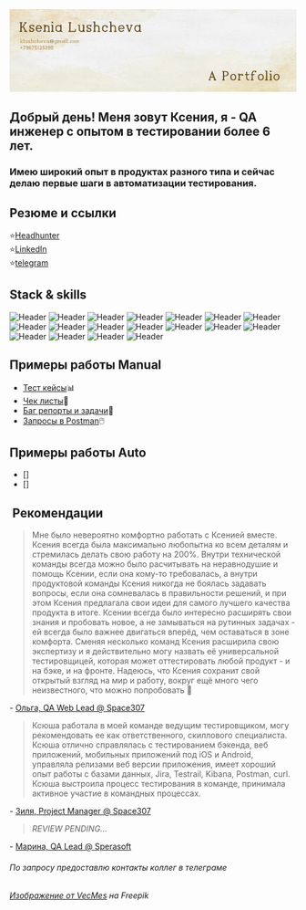 ![Header](https://github.com/klushcheva/klushcheva/blob/main/assets/10.jpg)
## Добрый день! Меня зовут Ксения, я - QA инженер с опытом в тестировании более 6 лет.
### Имею широкий опыт в продуктах разного типа и сейчас делаю первые шаги в автоматизации тестирования.

## Резюме и ссылки
:star:[Headhunter](https://spb.hh.ru/applicant/resumes/view?resume=85dc3b18ff05743f000039ed1f336a74524f4f) \
:star:[LinkedIn](https://www.linkedin.com/in/ksenia-luscheva/) \
:star:[telegram](http://t.me/supostatka)

## Stack & skills
![Header](https://img.shields.io/badge/Jira-090909?style=for-the-badge&logo=jira&logoColor=136be1)
![Header](https://img.shields.io/badge/Confluence-090909?style=for-the-badge&logo=confluence&logoColor=136be1)
![Header](https://img.shields.io/badge/Figma-090909?style=for-the-badge&logo=figma&logoColor=7d5fa6)
![Header](https://img.shields.io/badge/TestRail-090909?style=for-the-badge&logo=&logoColor=71b556)
![Header](https://img.shields.io/badge/Postman-090909?style=for-the-badge&logo=postman&logoColor=f76935)
![Header](https://img.shields.io/badge/Swagger-090909?style=for-the-badge&logo=swagger&logoColor=7ede2b)
![Header](https://img.shields.io/badge/Github-090909?style=for-the-badge&logo=github&logoColor=8cc4d7)
![Header](https://img.shields.io/badge/Bitbucket-090909?style=for-the-badge&logo=bitbucket&logoColor=0052CC)
![Header](https://img.shields.io/badge/MySQL-090909?style=for-the-badge&logo=mysql&logoColor=00618a)
![Header](https://img.shields.io/badge/Datagrip-090909?style=for-the-badge&logo=datagrip&logoColor=f7f7f7)
![Header](https://img.shields.io/badge/Jenkins-090909?style=for-the-badge&logo=jenkins&logoColor=f7f7f7)
![Header](https://img.shields.io/badge/TeamCity-090909?style=for-the-badge&logo=teamcity&logoColor=f7f7f7)
![Header](https://img.shields.io/badge/AndroidStudio-090909?style=for-the-badge&logo=androidstudio&logoColor=3ad07d)
![Header](https://img.shields.io/badge/XCode-090909?style=for-the-badge&logo=xcode&logoColor=147EFB)
![Header](https://img.shields.io/badge/Fiddler-090909?style=for-the-badge&logo=fiddler&logoColor=8cc4d7)
![Header](https://img.shields.io/badge/CharlesProxy-090909?style=for-the-badge&logo=charlesproxy&logoColor=8cc4d7)
![Header](https://img.shields.io/badge/Grafana-090909?style=for-the-badge&logo=grafana&logoColor=F46800)
![Header](https://img.shields.io/badge/Kibana-090909?style=for-the-badge&logo=kibana&logoColor=005571)


## Примеры работы Manual
- [Тест кейсы](https://github.com/klushcheva/qa-work/blob/main/test-cases.md)📊
- [Чек листы](https://github.com/klushcheva/qa-work/blob/main/check-lists.md)📁
- [Баг репорты и задачи](https://github.com/klushcheva/qa-work/blob/main/bug-reports.md)🐞
- [Запросы в Postman](https://github.com/klushcheva/qa-work/blob/f93bf90d39ffd85d56c2d186d510ca226912e654/MoveToGateway%20-%20Postman%20collection%20.json)🖱️

## Примеры работы Auto
- []
- []

##  Рекомендации
>Мне было невероятно комфортно работать с Ксенией вместе. Ксения всегда была максимально любопытна ко всем деталям и стремилась делать свою работу на 200%. Внутри технической команды всегда можно было расчитывать на неравнодушие и помощь Ксении, если она кому-то требовалась, а внутри продуктовой команды Ксения никогда не боялась задавать вопросы, если она сомневалась в правильности решений, и при этом Ксения предлагала свои идеи для самого лучшего качества продукта в итоге. Ксении всегда было интересно расширять свои знания и пробовать новое, а не замываться на рутинных задачах - ей всегда было важнее двигаться вперёд, чем оставаться в зоне комфорта. Сменяя несколько команд Ксения расширила свою экспертизу и я действительно могу назвать её универсальной тестировщицей, которая может оттестировать любой продукт - и на бэке, и на фронте. Надеюсь, что Ксения сохранит свой открытый взгляд на мир и работу, вокруг ещё много чего неизвестного, что можно попробовать :slightly_smiling_face: 

\- [Ольга, QA Web Lead @ Space307](https://www.linkedin.com/in/oshadura/)

> Ксюша работала в моей команде ведущим тестировщиком, могу рекомендовать ее как ответственного, скиллового специалиста. Ксюша отлично справлялась с тестированием бэкенда, веб приложений, мобильных приложений под iOS и Android, управляла релизами веб версии приложения, имеет хороший опыт работы с базами данных, Jira, Testrail, Kibana, Postman, curl.
Ксюша выстроила процесс тестирования в команде, принимала активное участие в командных процессах.

\- [Зиля, Project Manager @ Space307](https://www.linkedin.com/in/zilya-islamova-0a62361a4/)

> _REVIEW PENDING..._

\- [Марина, QA Lead @ Sperasoft](https://www.linkedin.com/in/marinbezhenar/)

###### По запросу предоставлю контакты коллег в телеграме

###### <a href="https://ru.freepik.com/free-vector/_15206849.htm#query=old%20paper&position=0&from_view=search&track=sph">Изображение от VecMes</a> на Freepik
